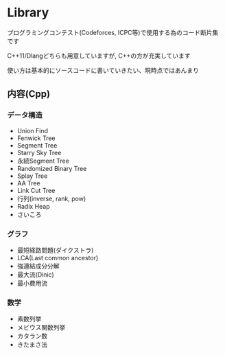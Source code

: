 # Library

プログラミングコンテスト(Codeforces, ICPC等)で使用する為のコード断片集です

C++11/Dlangどちらも用意していますが, C++の方が充実しています

使い方は基本的にソースコードに書いていきたい、現時点ではあんまり

## 内容(Cpp)

### データ構造

- Union Find
- Fenwick Tree
- Segment Tree
- Starry Sky Tree
- 永続Segment Tree
- Randomized Binary Tree
- Splay Tree
- AA Tree
- Link Cut Tree
- 行列(inverse, rank, pow)
- Radix Heap
- さいころ

### グラフ

- 最短経路問題(ダイクストラ)
- LCA(Last common ancestor)
- 強連結成分分解
- 最大流(Dinic)
- 最小費用流

### 数学

- 素数列挙
- メビウス関数列挙
- カタラン数
- きたまさ法

